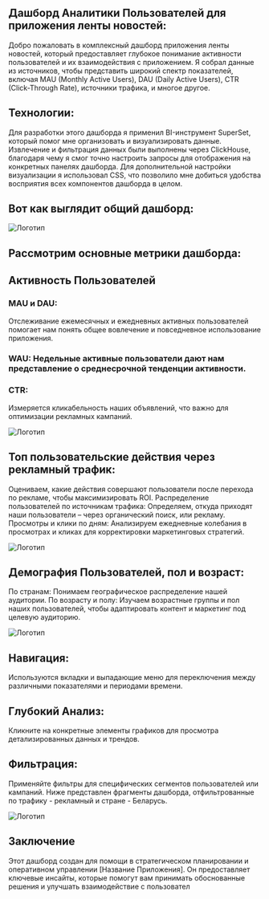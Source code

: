 ## Дашборд Аналитики Пользователей для приложения ленты новостей:

Добро пожаловать в комплексный дашборд приложения ленты новостей, который предоставляет глубокое понимание активности пользователей и их взаимодействия с приложением. Я собрал данные из источников, чтобы представить широкий спектр показателей, включая MAU (Monthly Active Users), DAU (Daily Active Users), CTR (Click-Through Rate), источники трафика, и многое другое.

## Технологии:
Для разработки этого дашборда я применил BI-инструмент SuperSet, который помог мне организовать и визуализировать данные. Извлечение и фильтрация данных были выполнены через ClickHouse, благодаря чему я смог точно настроить запросы для отображения на конкретных панелях дашборда. Для дополнительной настройки визуализации я использовал CSS, что позволило мне добиться удобства восприятия всех компонентов дашборда в целом.

## Вот как выглядит общий дашборд:

![Логотип](https://github.com/datamagical/portfolio/blob/main/Dashboards/7.jpg?raw=true)

## Рассмотрим основные метрики дашборда:

## Активность Пользователей
### MAU и DAU: 
Отслеживание ежемесячных и ежедневных активных пользователей помогает нам понять общее вовлечение и повседневное использование приложения.
### WAU: Недельные активные пользователи дают нам представление о среднесрочной тенденции активности.
### CTR: 
Измеряется кликабельность наших объявлений, что важно для оптимизации рекламных кампаний.

![Логотип](https://github.com/datamagical/portfolio/blob/main/Dashboards/1.jpg?raw=true)

## Топ пользовательские действия через рекламный трафик: 
Оцениваем, какие действия совершают пользователи после перехода по рекламе, чтобы максимизировать ROI. Распределение пользователей по источникам трафика: Определяем, откуда приходят наши пользователи – через органический поиск, или рекламу. Просмотры и клики по дням: Анализируем ежедневные колебания в просмотрах и кликах для корректировки маркетинговых стратегий.

![Логотип](https://github.com/datamagical/portfolio/blob/main/Dashboards/1.jpg?raw=true)

## Демография Пользователей, пол и возраст:
По странам: Понимаем географическое распределение нашей аудитории.
По возрасту и полу: Изучаем возрастные группы и пол наших пользователей, чтобы адаптировать контент и маркетинг под целевую аудиторию.

![Логотип](https://github.com/datamagical/portfolio/blob/main/Dashboards/8.jpg?raw=true)

## Навигация: 
Используются вкладки и выпадающие меню для переключения между различными показателями и периодами времени.
## Глубокий Анализ:
Кликните на конкретные элементы графиков для просмотра детализированных данных и трендов.
## Фильтрация: 
Применяйте фильтры для специфических сегментов пользователей или кампаний. Ниже представлен фрагменты дашборда, отфильтрованные по трафику - рекламный и стране - Беларусь.

![Логотип](https://github.com/datamagical/portfolio/blob/main/Dashboards/3.jpg?raw=true)

## Заключение
Этот дашборд создан для помощи в стратегическом планировании и оперативном управлении [Название Приложения]. Он предоставляет ключевые инсайты, которые помогут вам принимать обоснованные решения и улучшать взаимодействие с пользовател

